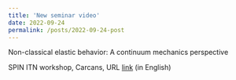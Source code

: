 ```yaml
---
title: 'New seminar video'
date: 2022-09-24
permalink: /posts/2022-09-24-post
---
```

Non-classical elastic behavior: A continuum mechanics perspective

SPIN ITN workshop, Carcans, URL [link](https://youtu.be/ct07PzUs4PQ) (in English)